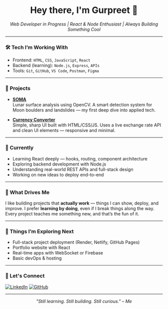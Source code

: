 <h1 align="center">Hey there, I'm Gurpreet 👋</h1>

<p align="center">
  <i>Web Developer in Progress | React & Node Enthusiast | Always Building Something Cool</i>
</p>

---

### 🛠️ Tech I’m Working With

- Frontend: `HTML`, `CSS`, `JavaScript`, `React`
- Backend (learning): `Node.js`, `Express`, `APIs`
- Tools: `Git`, `GitHub`, `VS Code`, `Postman`, `Figma`

---

### 🚀 Projects

- [**SOMA**](https://github.com/Grt-404/Soma)  
  Lunar surface analysis using OpenCV. A smart detection system for Moon boulders and landslides — my first deep dive into applied tech.

- [**Currency Converter**](https://github.com/Grt-404/Currency-converter)  
  Simple, sharp UI built with HTML/CSS/JS. Uses a live exchange rate API and clean UI elements — responsive and minimal.

---

### 🌱 Currently

- Learning React deeply — hooks, routing, component architecture  
- Exploring backend development with Node.js  
- Understanding real-world REST APIs and full-stack design  
- Working on new ideas to deploy end-to-end

---

### 📌 What Drives Me

I like building projects that **actually work** — things I can show, deploy, and improve. I prefer **learning by doing**, even if I break things along the way.  
Every project teaches me something new, and that’s the fun of it.

---

### 🧩 Things I’m Exploring Next

- Full-stack project deployment (Render, Netlify, GitHub Pages)  
- Portfolio website with React  
- Real-time apps with WebSocket or Firebase  
- Basic devOps & hosting

---

### 🤝 Let's Connect

[![LinkedIn](https://img.shields.io/badge/LinkedIn-blue?style=flat-square&logo=linkedin)](https://www.linkedin.com/in/gurpreetarora404/)
[![GitHub](https://img.shields.io/badge/GitHub-black?style=flat-square&logo=github)](https://github.com/Grt-404)

---

<p align="center">
  <i>"Still learning. Still building. Still curious." – Me</i>
</p>
